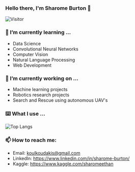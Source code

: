 

### Hello there, I'm Sharome Burton 👋
![Visitor](https://visitor-badge.laobi.icu/badge?page_id=koulkoudakis.koulkoudakis)
<br>
<!--
**koulkoudakis/koulkoudakis** is a ✨ _special_ ✨ repository because its `README.md` (this file) appears on your GitHub profile.

Here are some ideas to get you started:

- 🔭 I’m currently working on ...
- 🌱 I’m currently learning ...
- 👯 I’m looking to collaborate on ...
- 🤔 I’m looking for help with ...
- 💬 Ask me about ...
- 📫 How to reach me: ...
- 😄 Pronouns: ...
- ⚡ Fun fact: ...
-->

<h3>🌱 I’m currently learning ...</h3>

* Data Science
* Convolutional Neural Networks
* Computer Vision
* Natural Language Processing
* Web Development

<h3>🔭 I’m currently working on ... </h3>

* Machine learning projects
* Robotics research projects
* Search and Rescue using autonomous UAV's
  
<h3>⌨️ What I use ... </h3>

![Top Langs](https://github-readme-stats.vercel.app/api/top-langs/?username=koulkoudakis)


<h3>📫 How to reach me: </h3>

* Email: koulkoudakis@gmail.com
* LinkedIn: https://www.linkedin.com/in/sharome-burton/
* Kaggle: https://www.kaggle.com/sharomeethan

